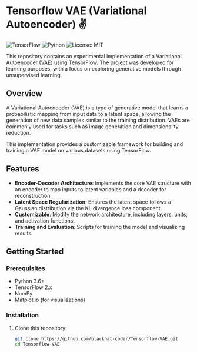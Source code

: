# Tensorflow VAE (Variational Autoencoder) ✌

![TensorFlow](https://img.shields.io/badge/TensorFlow-2.x-orange.svg)
![Python](https://img.shields.io/badge/Python-3.6%2B-blue.svg)
![License: MIT](https://img.shields.io/badge/License-MIT-yellow.svg)

This repository contains an experimental implementation of a Variational Autoencoder (VAE) using TensorFlow. The project was developed for learning purposes, with a focus on exploring generative models through unsupervised learning.

## Overview

A Variational Autoencoder (VAE) is a type of generative model that learns a probabilistic mapping from input data to a latent space, allowing the generation of new data samples similar to the training distribution. VAEs are commonly used for tasks such as image generation and dimensionality reduction.

This implementation provides a customizable framework for building and training a VAE model on various datasets using TensorFlow.

## Features

- **Encoder-Decoder Architecture**: Implements the core VAE structure with an encoder to map inputs to latent variables and a decoder for reconstruction.
- **Latent Space Regularization**: Ensures the latent space follows a Gaussian distribution via the KL divergence loss component.
- **Customizable**: Modify the network architecture, including layers, units, and activation functions.
- **Training and Evaluation**: Scripts for training the model and visualizing results.

## Getting Started

### Prerequisites

- Python 3.6+
- TensorFlow 2.x
- NumPy
- Matplotlib (for visualizations)

### Installation

1. Clone this repository:
   ```bash
   git clone https://github.com/blackhat-coder/Tensorflow-VAE.git
   cd Tensorflow-VAE
